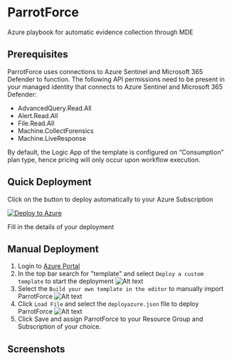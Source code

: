 # ParrotForce
Azure playbook for automatic evidence collection through MDE

## Prerequisites
ParrotForce uses connections to Azure Sentinel and Microsoft 365 Defender to function. The following API permissions need to be present in your managed identity that connects to Azure Sentinel and Microsoft 365 Defender:
- AdvancedQuery.Read.All 
- Alert.Read.All 
- File.Read.All 
- Machine.CollectForensics 
- Machine.LiveResponse

By default, the Logic App of the template is configured on “Consumption” plan type, hence pricing will only occur upon workflow execution. 

## Quick Deployment
Click on the button to deploy automatically to your Azure Subscription 

[![Deploy to Azure](https://aka.ms/deploytoazurebutton)](https://portal.azure.com/#create/Microsoft.Template/uri/)

Fill in the details of your deployment

## Manual Deployment
1. Login to [Azure Portal](https://portal.azure.com)
2. In the top bar search for "template" and select `Deploy a custom template` to start the deployment
![Alt text](4.Azure.png)
3. Select the `Build your own template in the editor` to manually import ParrotForce
![Alt text](5.Deploy.png)
4. Click `Load File` and select the `deployazure.json` file to deploy ParrotForce
![Alt text](6.Template.png)
5. Click Save and assign ParrotForce to your Resource Group and Subscription of your choice.

## Screenshots
